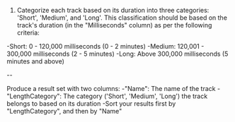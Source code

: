1. Categorize each track based on its duration into three categories: 'Short', 'Medium', and 'Long'. This classification should be based on the track's duration (in the "Milliseconds" column) as per the following criteria:

  -Short: 0 - 120,000 milliseconds (0 - 2 minutes)
  -Medium: 120,001 - 300,000 milliseconds (2 - 5 minutes)
  -Long: Above 300,000 milliseconds (5 minutes and above)  

--

Produce a result set with two columns:
  -"Name": The name of the track
  -"LengthCategory": The category ('Short', 'Medium', 'Long') the track belongs to based on its duration
  -Sort your results first by "LengthCategory", and then by "Name"

